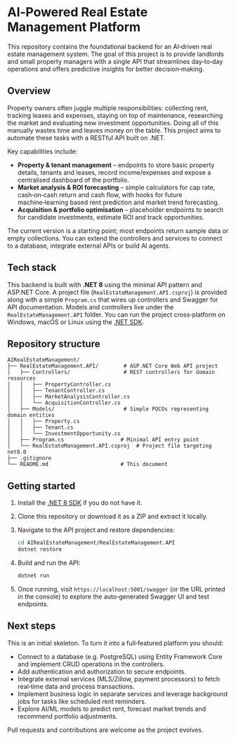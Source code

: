 # AI‑Powered Real Estate Management Platform

This repository contains the foundational backend for an AI‑driven real estate management system.  The goal of this project is to provide landlords and small property managers with a single API that streamlines day‑to‑day operations and offers predictive insights for better decision‑making.

## Overview

Property owners often juggle multiple responsibilities: collecting rent, tracking leases and expenses, staying on top of maintenance, researching the market and evaluating new investment opportunities.  Doing all of this manually wastes time and leaves money on the table.  This project aims to automate these tasks with a RESTful API built on .NET.

Key capabilities include:

- **Property & tenant management** – endpoints to store basic property details, tenants and leases, record income/expenses and expose a centralised dashboard of the portfolio.
- **Market analysis & ROI forecasting** – simple calculators for cap rate, cash‑on‑cash return and cash flow, with hooks for future machine‑learning based rent prediction and market trend forecasting.
- **Acquisition & portfolio optimisation** – placeholder endpoints to search for candidate investments, estimate ROI and track opportunities.

The current version is a starting point; most endpoints return sample data or empty collections.  You can extend the controllers and services to connect to a database, integrate external APIs or build AI agents.

## Tech stack

This backend is built with **.NET 8** using the minimal API pattern and ASP.NET Core.  A project file (`RealEstateManagement.API.csproj`) is provided along with a simple `Program.cs` that wires up controllers and Swagger for API documentation.  Models and controllers live under the `RealEstateManagement.API` folder.  You can run the project cross‑platform on Windows, macOS or Linux using the [.NET SDK](https://dotnet.microsoft.com/download).

## Repository structure

```
AIRealEstateManagement/
├── RealEstateManagement.API/        # ASP.NET Core Web API project
│   ├── Controllers/                 # REST controllers for domain resources
│   │   ├── PropertyController.cs
│   │   ├── TenantController.cs
│   │   ├── MarketAnalysisController.cs
│   │   └── AcquisitionController.cs
│   ├── Models/                      # Simple POCOs representing domain entities
│   │   ├── Property.cs
│   │   ├── Tenant.cs
│   │   └── InvestmentOpportunity.cs
│   ├── Program.cs                  # Minimal API entry point
│   └── RealEstateManagement.API.csproj  # Project file targeting net8.0
├── .gitignore
└── README.md                       # This document
```

## Getting started

1. Install the [.NET 8 SDK](https://dotnet.microsoft.com/download) if you do not have it.
2. Clone this repository or download it as a ZIP and extract it locally.
3. Navigate to the API project and restore dependencies:

   ```bash
   cd AIRealEstateManagement/RealEstateManagement.API
   dotnet restore
   ```

4. Build and run the API:

   ```bash
   dotnet run
   ```

5. Once running, visit `https://localhost:5001/swagger` (or the URL printed in the console) to explore the auto‑generated Swagger UI and test endpoints.

## Next steps

This is an initial skeleton.  To turn it into a full‑featured platform you should:

* Connect to a database (e.g. PostgreSQL) using Entity Framework Core and implement CRUD operations in the controllers.
* Add authentication and authorization to secure endpoints.
* Integrate external services (MLS/Zillow, payment processors) to fetch real‑time data and process transactions.
* Implement business logic in separate services and leverage background jobs for tasks like scheduled rent reminders.
* Explore AI/ML models to predict rent, forecast market trends and recommend portfolio adjustments.

Pull requests and contributions are welcome as the project evolves.
